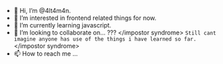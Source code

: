 - 👋 Hi, I’m @4lt4m4n.
- 👀 I’m interested in frontend related things for now.
- 🌱 I’m currently learning javascript.
- 💞️ I’m looking to collaborate on... ??? </impostor syndrome> `Still cant imagine anyone has use of the things i have learned so far.` </impostor syndrome>
- 📫 How to reach me ...
